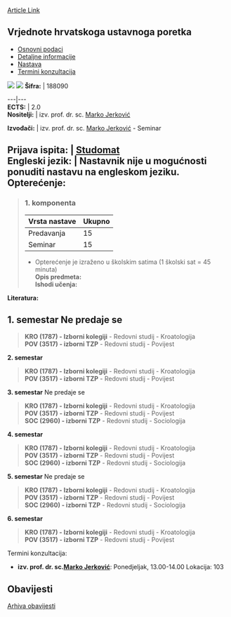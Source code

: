 [Article Link](https://www.fhs.hr/predmet/vhup)

## Vrjednote hrvatskoga ustavnoga poretka
  * [Osnovni podaci](https://www.fhs.hr/predmet/vhup#v1id-523841_801082_1_0 "Osnovni podaci")
  * [Detaljne informacije](https://www.fhs.hr/predmet/vhup#v1id-523841_801082_1_1 "Detaljne informacije")
  * [Nastava](https://www.fhs.hr/predmet/vhup#v1id-523841_801082_1_2 "Nastava")
  * [Termini konzultacija](https://www.fhs.hr/predmet/vhup#v1id-523841_801082_1_3 "Termini konzultacija")


[![](https://www.fhs.hr/img/flags/gif/hr.gif)](https://www.fhs.hr/predmet/vhup) [![](https://www.fhs.hr/img/flags/gif/gb.gif)](https://www.fhs.hr/en/course/votcco)
**Šifra:** |  188090  
  
---|---  
**ECTS:** |  2.0   
**Nositelji:** |  izv. prof. dr. sc. [Marko Jerković](https://www.fhs.hr/djelatnik/marko.jerkovic)   
  
**Izvođači:** |  izv. prof. dr. sc. [Marko Jerković](https://www.fhs.hr/djelatnik/marko.jerkovic) - Seminar  
  
**Prijava ispita:** |  [Studomat](http://www.isvu.hr/studomat)  
**Engleski jezik:** |  Nastavnik nije u mogućnosti ponuditi nastavu na engleskom jeziku.   
**Opterećenje:**  
---  
> ### 1. komponenta
> | Vrsta nastave | Ukupno  
> ---|---  
> Predavanja | 15  
> Seminar | 15  
> * Opterećenje je izraženo u školskim satima (1 školski sat = 45 minuta)   
**Opis predmeta:**  
> **Ishodi učenja:**  

  
**Literatura:**  

  
**1. semestar** Ne predaje se  
---  
> **KRO (1787) - Izborni kolegiji** - Redovni studij - Kroatologija  
>  **POV (3517) - izborni TZP** - Redovni studij - Povijest  
>   
  
**2. semestar**  
> **KRO (1787) - Izborni kolegiji** - Redovni studij - Kroatologija  
>  **POV (3517) - izborni TZP** - Redovni studij - Povijest  
>   
  
**3. semestar** Ne predaje se  
> **KRO (1787) - Izborni kolegiji** - Redovni studij - Kroatologija  
>  **POV (3517) - izborni TZP** - Redovni studij - Povijest  
>  **SOC (2960) - izborni TZP** - Redovni studij - Sociologija  
>   
  
**4. semestar**  
> **KRO (1787) - Izborni kolegiji** - Redovni studij - Kroatologija  
>  **POV (3517) - izborni TZP** - Redovni studij - Povijest  
>  **SOC (2960) - izborni TZP** - Redovni studij - Sociologija  
>   
  
**5. semestar** Ne predaje se  
> **KRO (1787) - Izborni kolegiji** - Redovni studij - Kroatologija  
>  **POV (3517) - izborni TZP** - Redovni studij - Povijest  
>  **SOC (2960) - izborni TZP** - Redovni studij - Sociologija  
>   
  
**6. semestar**  
> **KRO (1787) - Izborni kolegiji** - Redovni studij - Kroatologija  
>  **POV (3517) - izborni TZP** - Redovni studij - Povijest  
>   
Termini konzultacija: 
  * **izv. prof. dr. sc.[Marko Jerković](https://www.fhs.hr/djelatnik/marko.jerkovic)**: 
Ponedjeljak, 13.00-14.00
Lokacija: 103 


## Obavijesti
[Arhiva obavijesti](https://www.fhs.hr/predmet/vhup?@=215ld#news_113758 "Arhiva obavijesti")
